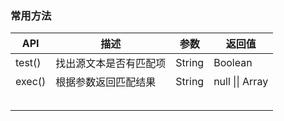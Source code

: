 ### 常用方法

| API    | 描述                   | 参数   | 返回值          |
| ------ | ---------------------- | ------ | --------------- |
| test() | 找出源文本是否有匹配项 | String | Boolean         |
| exec() | 根据参数返回匹配结果   | String | null \|\| Array |
|        |                        |        |                 |
|        |                        |        |                 |
|        |                        |        |                 |
|        |                        |        |                 |
|        |                        |        |                 |

